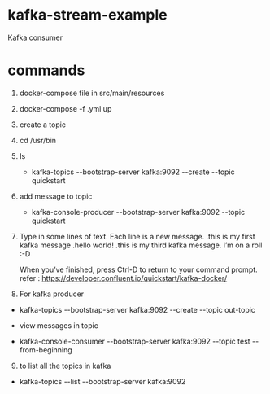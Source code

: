 # kafka-stream-example
Kafka consumer


# commands 
1. docker-compose file in src/main/resources
2. docker-compose -f <file-name>.yml up
3. create a topic 
4. cd /usr/bin 
5. ls
   * kafka-topics --bootstrap-server kafka:9092 \--create \--topic quickstart
6. add message to topic
   * kafka-console-producer --bootstrap-server kafka:9092 \--topic quickstart
7. Type in some lines of text. Each line is a new message.
   .this is my first kafka message
   .hello world!
   .this is my third kafka message. I’m on a roll :-D

   When you’ve finished, press Ctrl-D to return to your command prompt.
   refer : https://developer.confluent.io/quickstart/kafka-docker/

8. For kafka producer
* kafka-topics --bootstrap-server kafka:9092 \--create \--topic out-topic
- view messages in topic
* kafka-console-consumer --bootstrap-server kafka:9092 --topic test --from-beginning

9. to list all the topics in kafka
- kafka-topics --list --bootstrap-server kafka:9092